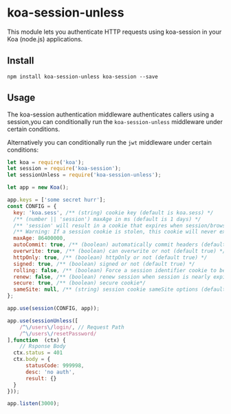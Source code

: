 # koa-session-unless
This module lets you authenticate HTTP requests using koa-session in your Koa (node.js) applications.

## Install

```shell
npm install koa-session-unless koa-session --save
```

## Usage

The koa-session authentication middleware authenticates callers using a session,you can conditionally run the `koa-session-unless` middleware under certain conditions.

Alternatively you can conditionally run the `jwt` middleware under certain conditions:

```javascript
let koa = require('koa');
let session = require('koa-session'); 
let sessionUnless = require('koa-session-unless'); 

let app = new Koa();

app.keys = ['some secret hurr'];
const CONFIG = {
  key: 'koa.sess', /** (string) cookie key (default is koa.sess) */
  /** (number || 'session') maxAge in ms (default is 1 days) */
  /** 'session' will result in a cookie that expires when session/browser is closed */
  /** Warning: If a session cookie is stolen, this cookie will never expire */
  maxAge: 86400000,
  autoCommit: true, /** (boolean) automatically commit headers (default true) */
  overwrite: true, /** (boolean) can overwrite or not (default true) */
  httpOnly: true, /** (boolean) httpOnly or not (default true) */
  signed: true, /** (boolean) signed or not (default true) */
  rolling: false, /** (boolean) Force a session identifier cookie to be set on every response. The expiration is reset to the original maxAge, resetting the expiration countdown. (default is false) */
  renew: false, /** (boolean) renew session when session is nearly expired, so we can always keep user logged in. (default is false)*/
  secure: true, /** (boolean) secure cookie*/
  sameSite: null, /** (string) session cookie sameSite options (default null, don't set it) */
};

app.use(session(CONFIG, app));

app.use(sessionUnless([
    /^\/users\/login/, // Request Path
    /^\/users\/resetPassword/
],function  (ctx) {
    // Rsponse Body
  ctx.status = 401
  ctx.body = {
      statusCode: 999998,
      desc: 'no auth',
      result: {}
  }
}));

app.listen(3000);

```